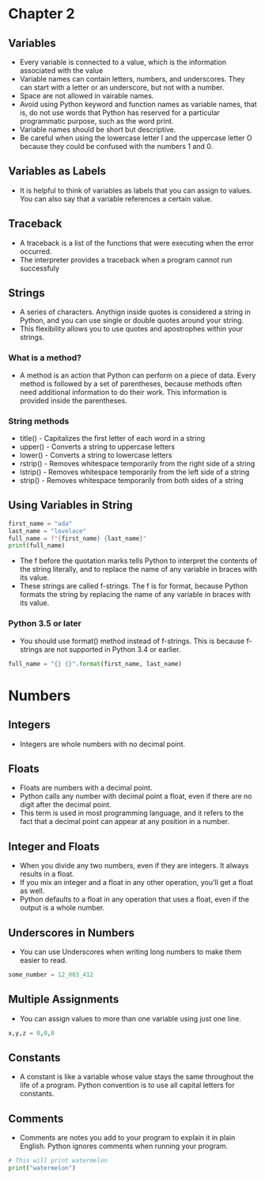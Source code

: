 # Chapter 2

## Variables

- Every variable is connected to a value, which is the information associated with the value
- Variable names can contain letters, numbers, and underscores. They can start with a letter or an underscore, but not with a number.
- Space are not allowed in vairable names.
- Avoid using Python keyword and function names as variable names, that is, do not use words that Python has reserved for a particular programmatic purpose, such as the word print.
- Variable names should be short but descriptive.
- Be careful when using the lowercase letter l and the uppercase letter O because they could be confused with the numbers 1 and 0.

## Variables as Labels

- It is helpful to think of variables as labels that you can assign to values. You can also say that a variable references a certain value.

## Traceback

- A traceback is a list of the functions that were executing when the error occurred.
- The interpreter provides a traceback when a program cannot run successfuly

## Strings

- A series of characters. Anythign inside quotes is considered a string in Python, and you can use single or double quotes around your string.
- This flexibility allows you to use quotes and apostrophes within your strings.

### What is a method?

- A method is an action that Python can perform on a piece of data. Every method is followed by a set of parentheses, because methods often need additional information to do their work. This information is provided inside the parentheses.

### String methods

- title() - Capitalizes the first letter of each word in a string
- upper() - Converts a string to uppercase letters
- lower() - Converts a string to lowercase letters
- rstrip() - Removes whitespace temporarily from the right side of a string
- lstrip() - Removes whitespace temporarily from the left side of a string
- strip() - Removes whitespace temporarily from both sides of a string

## Using Variables in String

```python
first_name = "ada"
last_name = "lovelace"
full_name = f"{first_name} {last_name}"
print(full_name)
```

- The f before the quotation marks tells Python to interpret the contents of the string literally, and to replace the name of any variable in braces with its value.
- These strings are called f-strings. The f is for format, because Python formats the string by replacing the name of any variable in braces with its value.

### Python 3.5 or later

- You should use format() method instead of f-strings. This is because f-strings are not supported in Python 3.4 or earlier.

```python
full_name = "{} {}".format(first_name, last_name)
```

# Numbers

## Integers

- Integers are whole numbers with no decimal point.

## Floats

- Floats are numbers with a decimal point.
- Python calls any number with decimal point a float, even if there are no digit after the decimal point.
- This term is used in most programming language, and it refers to the fact that a decimal point can appear at any position in a number.

## Integer and Floats

- When you divide any two numbers, even if they are integers. It always results in a float.
- If you mix an integer and a float in any other operation, you'll get a float as well.
- Python defaults to a float in any operation that uses a float, even if the output is a whole number.

## Underscores in Numbers

- You can use Underscores when writing long numbers to make them easier to read.

```python
some_number = 12_003_412
```

## Multiple Assignments

- You can assign values to more than one variable using just one line.

```python
x,y,z = 0,0,0
```

## Constants

- A constant is like a variable whose value stays the same throughout the life of a program. Python convention is to use all capital letters for constants.

## Comments

- Comments are notes you add to your program to explain it in plain English. Python ignores comments when running your program.

```python
# This will print watermelon
print("watermelon")
```
